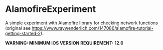 
# AlamofireExperiment

A simple experiment with Alamofire library for checking network functions (original see https://www.raywenderlich.com/147086/alamofire-tutorial-getting-started-2).
 
**WARNING: MINIMUM iOS VERSION REQUIREMENT: 12.0**
